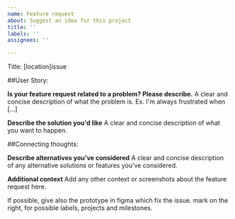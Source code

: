 ```yaml
---
name: Feature request
about: Suggest an idea for this project
title: ''
labels: ''
assignees: ''

---
```


Title: [location]issue

##User Story: 

**Is your feature request related to a problem? Please describe.**
A clear and concise description of what the problem is. Ex. I'm always frustrated when [...]

**Describe the solution you'd like**
A clear and concise description of what you want to happen.

##Connecting thoughts:

**Describe alternatives you've considered**
A clear and concise description of any alternative solutions or features you've considered.

**Additional context**
Add any other context or screenshots about the feature request here.

If possible, give  also the prototype in figma which fix the issue.
mark on the right, for possible labels, projects and milestones.
